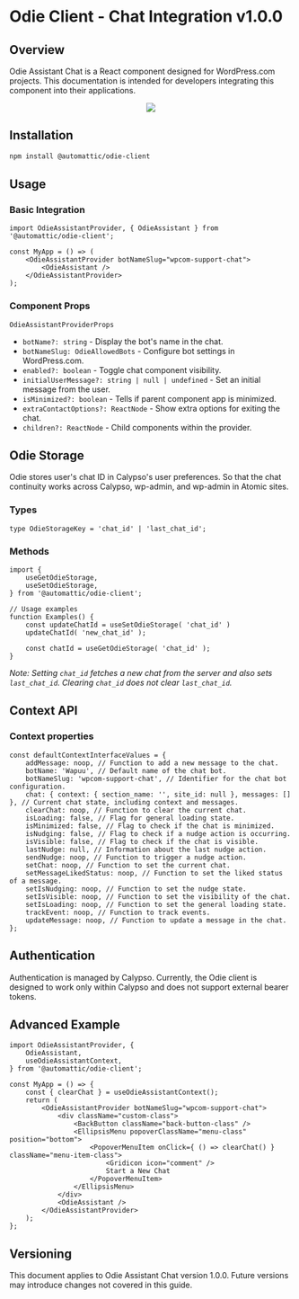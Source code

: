 # Odie Client - Chat Integration v1.0.0

## Overview

Odie Assistant Chat is a React component designed for WordPress.com projects. This documentation is intended for developers integrating this component into their applications.

<div align="center">
  <img src="https://github.com/Automattic/wp-calypso/assets/5689927/a4e6ece6-4d5e-4888-a863-a99f5ea7120f" />
</div>

## Installation

```bash
npm install @automattic/odie-client
```

## Usage

### Basic Integration

```tsx
import OdieAssistantProvider, { OdieAssistant } from '@automattic/odie-client';

const MyApp = () => (
	<OdieAssistantProvider botNameSlug="wpcom-support-chat">
		<OdieAssistant />
	</OdieAssistantProvider>
);
```

### Component Props

`OdieAssistantProviderProps`

- `botName?: string` - Display the bot's name in the chat.
- `botNameSlug: OdieAllowedBots` - Configure bot settings in WordPress.com.
- `enabled?: boolean` - Toggle chat component visibility.
- `initialUserMessage?: string | null | undefined` - Set an initial message from the user.
- `isMinimized?: boolean` - Tells if parent component app is minimized.
- `extraContactOptions?: ReactNode` - Show extra options for exiting the chat.
- `children?: ReactNode` - Child components within the provider.

## Odie Storage

Odie stores user's chat ID in Calypso's user preferences. So that the chat continuity works across Calypso, wp-admin, and wp-admin in Atomic sites.

### Types

```tsx
type OdieStorageKey = 'chat_id' | 'last_chat_id';
```

### Methods

```tsx
import {
	useGetOdieStorage,
	useSetOdieStorage,
} from '@automattic/odie-client';

// Usage examples
function Examples() {
	const updateChatId = useSetOdieStorage( 'chat_id' )
	updateChatId( 'new_chat_id' );

	const chatId = useGetOdieStorage( 'chat_id' );
}
```

_Note: Setting `chat_id` fetches a new chat from the server and also sets `last_chat_id`. Clearing `chat_id` does not clear `last_chat_id`._

## Context API

### Context properties

```tsx
const defaultContextInterfaceValues = {
	addMessage: noop, // Function to add a new message to the chat.
	botName: 'Wapuu', // Default name of the chat bot.
	botNameSlug: 'wpcom-support-chat', // Identifier for the chat bot configuration.
	chat: { context: { section_name: '', site_id: null }, messages: [] }, // Current chat state, including context and messages.
	clearChat: noop, // Function to clear the current chat.
	isLoading: false, // Flag for general loading state.
	isMinimized: false, // Flag to check if the chat is minimized.
	isNudging: false, // Flag to check if a nudge action is occurring.
	isVisible: false, // Flag to check if the chat is visible.
	lastNudge: null, // Information about the last nudge action.
	sendNudge: noop, // Function to trigger a nudge action.
	setChat: noop, // Function to set the current chat.
	setMessageLikedStatus: noop, // Function to set the liked status of a message.
	setIsNudging: noop, // Function to set the nudge state.
	setIsVisible: noop, // Function to set the visibility of the chat.
	setIsLoading: noop, // Function to set the general loading state.
	trackEvent: noop, // Function to track events.
	updateMessage: noop, // Function to update a message in the chat.
};
```

## Authentication

Authentication is managed by Calypso. Currently, the Odie client is designed to work only within Calypso and does not support external bearer tokens.

## Advanced Example

```tsx
import OdieAssistantProvider, {
	OdieAssistant,
	useOdieAssistantContext,
} from '@automattic/odie-client';

const MyApp = () => {
	const { clearChat } = useOdieAssistantContext();
	return (
		<OdieAssistantProvider botNameSlug="wpcom-support-chat">
			<div className="custom-class">
				<BackButton className="back-button-class" />
				<EllipsisMenu popoverClassName="menu-class" position="bottom">
					<PopoverMenuItem onClick={ () => clearChat() } className="menu-item-class">
						<Gridicon icon="comment" />
						Start a New Chat
					</PopoverMenuItem>
				</EllipsisMenu>
			</div>
			<OdieAssistant />
		</OdieAssistantProvider>
	);
};
```

## Versioning

This document applies to Odie Assistant Chat version 1.0.0. Future versions may introduce changes not covered in this guide.
